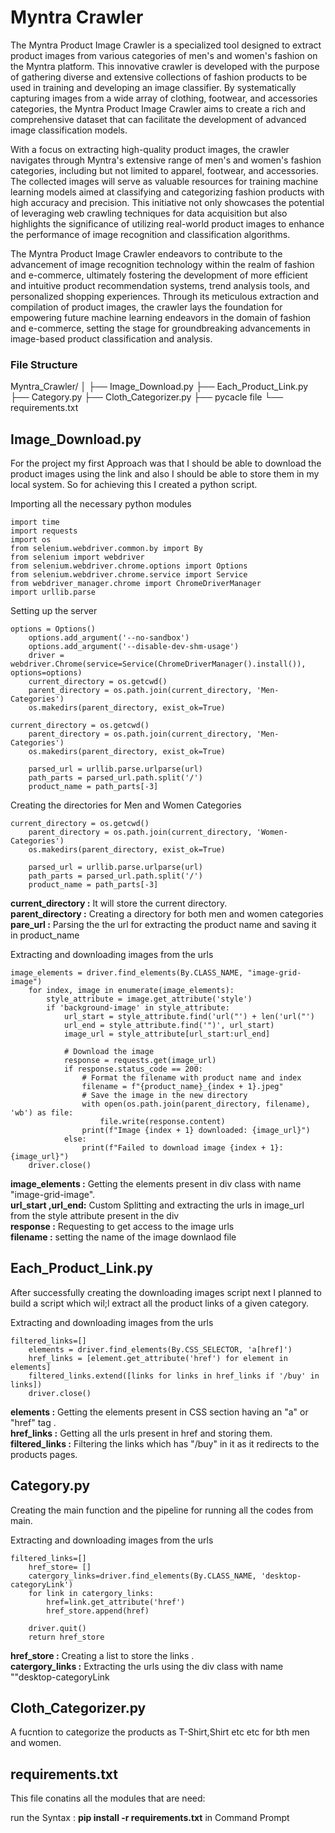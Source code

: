 # Myntra Crawler
The Myntra Product Image Crawler is a specialized tool designed to extract product images from various categories of men's and women's fashion on the Myntra platform. This innovative crawler is developed with the purpose of gathering diverse and extensive collections of fashion products to be used in training and developing an image classifier. By systematically capturing images from a wide array of clothing, footwear, and accessories categories, the Myntra Product Image Crawler aims to create a rich and comprehensive dataset that can facilitate the development of advanced image classification models.

With a focus on extracting high-quality product images, the crawler navigates through Myntra's extensive range of men's and women's fashion categories, including but not limited to apparel, footwear, and accessories. The collected images will serve as valuable resources for training machine learning models aimed at classifying and categorizing fashion products with high accuracy and precision. This initiative not only showcases the potential of leveraging web crawling techniques for data acquisition but also highlights the significance of utilizing real-world product images to enhance the performance of image recognition and classification algorithms.

The Myntra Product Image Crawler endeavors to contribute to the advancement of image recognition technology within the realm of fashion and e-commerce, ultimately fostering the development of more efficient and intuitive product recommendation systems, trend analysis tools, and personalized shopping experiences. Through its meticulous extraction and compilation of product images, the crawler lays the foundation for empowering future machine learning endeavors in the domain of fashion and e-commerce, setting the stage for groundbreaking advancements in image-based product classification and analysis.

### File Structure
Myntra_Crawler/
  │
  ├── Image_Download.py
  ├── Each_Product_Link.py
  ├── Category.py
  ├── Cloth_Categorizer.py
  ├── pycacle file
  └── requirements.txt

## **Image_Download.py**<br>
For the project my first Approach was that I should be able to download the product images using the link and also I should be able to store them in my local system. So for achieving this I created a python script.

Importing all the necessary python modules
```
import time
import requests
import os
from selenium.webdriver.common.by import By
from selenium import webdriver
from selenium.webdriver.chrome.options import Options
from selenium.webdriver.chrome.service import Service
from webdriver_manager.chrome import ChromeDriverManager
import urllib.parse
```
Setting up the server
```
options = Options()
    options.add_argument('--no-sandbox')
    options.add_argument('--disable-dev-shm-usage')
    driver = webdriver.Chrome(service=Service(ChromeDriverManager().install()), options=options)
    current_directory = os.getcwd()
    parent_directory = os.path.join(current_directory, 'Men-Categories')
    os.makedirs(parent_directory, exist_ok=True)
```
```
current_directory = os.getcwd()
    parent_directory = os.path.join(current_directory, 'Men-Categories')
    os.makedirs(parent_directory, exist_ok=True)
    
    parsed_url = urllib.parse.urlparse(url)
    path_parts = parsed_url.path.split('/')
    product_name = path_parts[-3]
```
Creating the directories for Men and Women Categories
```
current_directory = os.getcwd()
    parent_directory = os.path.join(current_directory, 'Women-Categories')
    os.makedirs(parent_directory, exist_ok=True)
    
    parsed_url = urllib.parse.urlparse(url)
    path_parts = parsed_url.path.split('/')
    product_name = path_parts[-3]
```
**current_directory :** It will store the current directory.<br>
**parent_directory :** Creating a directory for both men and women categories<br>
**pare_url :** Parsing the the url for extracting the product name and saving it in product_name<br>

Extracting and downloading images from the urls
```
image_elements = driver.find_elements(By.CLASS_NAME, "image-grid-image")
    for index, image in enumerate(image_elements):
        style_attribute = image.get_attribute('style')
        if 'background-image' in style_attribute:
            url_start = style_attribute.find('url("') + len('url("')
            url_end = style_attribute.find('")', url_start)
            image_url = style_attribute[url_start:url_end]
                
            # Download the image
            response = requests.get(image_url)
            if response.status_code == 200:
                # Format the filename with product name and index
                filename = f"{product_name}_{index + 1}.jpeg"
                # Save the image in the new directory
                with open(os.path.join(parent_directory, filename), 'wb') as file:
                    file.write(response.content)
                print(f"Image {index + 1} downloaded: {image_url}")
            else:
                print(f"Failed to download image {index + 1}: {image_url}")
    driver.close()
```
**image_elements :** Getting the elements present in div class with name "image-grid-image".<br>
**url_start ,url_end:** Custom Splitting and extracting the urls in image_url from the style attribute present in the div<br>
**response :** Requesting to get access to the image urls<br>
**filename :** setting the name of the image downlaod file <br>

## **Each_Product_Link.py**<br>
After successfully creating the downloading images script next I planned to build a script which wil;l extract all the product links of a given category.

Extracting and downloading images from the urls
```
filtered_links=[]
    elements = driver.find_elements(By.CSS_SELECTOR, 'a[href]')
    href_links = [element.get_attribute('href') for element in elements]
    filtered_links.extend([links for links in href_links if '/buy' in links])
    driver.close()
```
**elements :** Getting the elements present in CSS section having an "a" or "href" tag .<br>
**href_links :** Getting all the urls present in href and storing them.<br>
**filtered_links :** Filtering the links which has "/buy"  in it as it redirects to the products pages.<br>



## **Category.py**<br>
Creating the main function and the pipeline for running all the codes from main.<br>

Extracting and downloading images from the urls
```
filtered_links=[]
    href_store= []
    catergory_links=driver.find_elements(By.CLASS_NAME, 'desktop-categoryLink')
    for link in catergory_links:
        href=link.get_attribute('href')
        href_store.append(href)

    driver.quit()
    return href_store
```
**href_store :** Creating a list to store the links .<br>
**catergory_links :** Extracting the urls using the div class with name ""desktop-categoryLink  <br>

## **Cloth_Categorizer.py**<br>
A fucntion to categorize the products as T-Shirt,Shirt etc etc for bth men and women.<br>

## **requirements.txt**<br>
This file conatins all the modules that are need:

run the Syntax : **pip install -r requirements.txt** in Command Prompt



